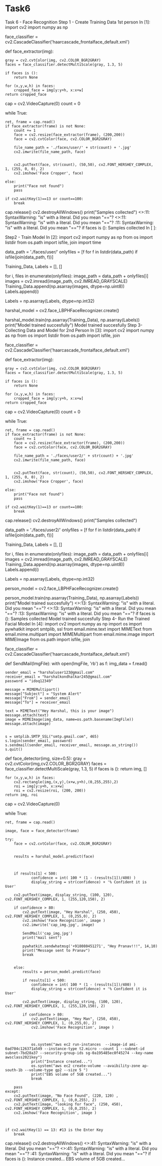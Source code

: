 # Task6
Task 6 - Face Recognition
Step 1 - Create Training Data
1st person
In [1]:
import cv2
import numpy as np 

face_classifier = cv2.CascadeClassifier('haarcascade_frontalface_default.xml')

def face_extractor(img):

    gray = cv2.cvtColor(img, cv2.COLOR_BGR2GRAY)
    faces = face_classifier.detectMultiScale(gray, 1.3, 5)

    if faces is ():
        return None 

    for (x,y,w,h) in faces:
        cropped_face = img[y:y+h, x:x+w]
    return cropped_face

cap = cv2.VideoCapture(0)
count = 0

while True:

    ret, frame = cap.read()
    if face_extractor(frame) is not None:
        count += 1
        face = cv2.resize(face_extractor(frame), (200,200))
        face = cv2.cvtColor(face, cv2.COLOR_BGR2GRAY)

        file_name_path = './faces/user/' + str(count) + '.jpg'
        cv2.imwrite(file_name_path, face)


        cv2.putText(face, str(count), (50,50), cv2.FONT_HERSHEY_COMPLEX, 1, (255, 0, 0), 2)
        cv2.imshow('Face Cropper', face)

    else:
        print("Face not found")
        pass

    if cv2.waitKey(1)==13 or count==100:
        break

cap.release()
cv2.destroyAllWindows()
print("Samples collected")
<>:11: SyntaxWarning: "is" with a literal. Did you mean "=="?
<>:11: SyntaxWarning: "is" with a literal. Did you mean "=="?
<ipython-input-1-71088aa84e60>:11: SyntaxWarning: "is" with a literal. Did you mean "=="?
  if faces is ():
Samples collected
In [ ]:

Step2 - Train Model
In [2]:
import cv2
import numpy as np
from os import listdir
from os.path import isfile, join
import time

data_path = './faces/user/'
onlyfiles = [f for f in listdir(data_path) if isfile(join(data_path, f))]

Training_Data, Labels = [], []

for i, files in enumerate(onlyfiles):
    image_path = data_path + onlyfiles[i]
    images = cv2.imread(image_path, cv2.IMREAD_GRAYSCALE)
    Training_Data.append(np.asarray(images, dtype=np.uint8))
    Labels.append(i)

Labels = np.asarray(Labels, dtype=np.int32)

harshal_model  = cv2.face_LBPHFaceRecognizer.create()

harshal_model.train(np.asarray(Training_Data), np.asarray(Labels))
print("Model trained succesfully")
Model trained succesfully
Step 3- Collecting Data and Model for 2nd Person
In [3]:
import cv2
import numpy as np 
from os import listdir
from os.path import isfile, join

face_classifier = cv2.CascadeClassifier('haarcascade_frontalface_default.xml')

def face_extractor(img):

    gray = cv2.cvtColor(img, cv2.COLOR_BGR2GRAY)
    faces = face_classifier.detectMultiScale(gray, 1.3, 5)

    if faces is ():
        return None 

    for (x,y,w,h) in faces:
        cropped_face = img[y:y+h, x:x+w]
    return cropped_face

cap = cv2.VideoCapture(0)
count = 0

while True:

    ret, frame = cap.read()
    if face_extractor(frame) is not None:
        count += 1
        face = cv2.resize(face_extractor(frame), (200,200))
        face = cv2.cvtColor(face, cv2.COLOR_BGR2GRAY)

        file_name_path = './faces/user2/' + str(count) + '.jpg'
        cv2.imwrite(file_name_path, face)


        cv2.putText(face, str(count), (50,50), cv2.FONT_HERSHEY_COMPLEX, 1, (255, 0, 0), 2)
        cv2.imshow('Face Cropper', face)

    else:
        print("Face not found")
        pass

    if cv2.waitKey(1)==13 or count==100:
        break

cap.release()
cv2.destroyAllWindows()
print("Samples collected")








data_path = './faces/user2/'
onlyfiles = [f for f in listdir(data_path) if isfile(join(data_path, f))]

Training_Data, Labels = [], []

for i, files in enumerate(onlyfiles):
    image_path = data_path + onlyfiles[i]
    images = cv2.imread(image_path, cv2.IMREAD_GRAYSCALE)
    Training_Data.append(np.asarray(images, dtype=np.uint8))
    Labels.append(i)

Labels = np.asarray(Labels, dtype=np.int32)

person_model  = cv2.face_LBPHFaceRecognizer.create()

person_model.train(np.asarray(Training_Data), np.asarray(Labels))
print("Model trained succesfully")
<>:13: SyntaxWarning: "is" with a literal. Did you mean "=="?
<>:13: SyntaxWarning: "is" with a literal. Did you mean "=="?
<ipython-input-3-560f64de6721>:13: SyntaxWarning: "is" with a literal. Did you mean "=="?
  if faces is ():
Samples collected
Model trained succesfully
Step 4- Run the Trained Facial Model
In [4]:
import cv2
import numpy as np
import os
import pywhatkit
import smtplib, ssl
from email.mime.text import MIMEText
from email.mime.multipart import MIMEMultipart
from email.mime.image import MIMEImage
from os.path import isfile, join

face_classifier = cv2.CascadeClassifier('haarcascade_frontalface_default.xml')

def SendMail(ImgFile):
    with open(ImgFile, 'rb') as f:
        img_data = f.read()


    sender_email = "harshaluser123@gmail.com"
    receiver_email = "harshalkondhalkar245@gmail.com"
    password = "idoq12349"

    message = MIMEMultipart()
    message["Subject"] = "System Alert"
    message["From"] = sender_email
    message["To"] = receiver_email

    text = MIMEText("Hey Harshal, this is your image")
    message.attach(text)
    image = MIMEImage(img_data, name=os.path.basename(ImgFile))
    message.attach(image)


    s = smtplib.SMTP_SSL("smtp.gmail.com", 465) 
    s.login(sender_email, password)
    s.sendmail(sender_email, receiver_email, message.as_string())
    s.quit()

def face_detector(img, size=0.5):
    gray = cv2.cvtColor(img,cv2.COLOR_BGR2GRAY)
    faces = face_classifier.detectMultiScale(gray, 1.3, 5)
    if faces is ():
        return img, []


    for (x,y,w,h) in faces:
        cv2.rectangle(img,(x,y),(x+w,y+h),(0,255,255),2)
        roi = img[y:y+h, x:x+w]
        roi = cv2.resize(roi, (200, 200))
    return img, roi

cap = cv2.VideoCapture(0)

while True:

    ret, frame = cap.read()

    image, face = face_detector(frame)

    try:
        face = cv2.cvtColor(face, cv2.COLOR_BGR2GRAY)


        results = harshal_model.predict(face)



        if results[1] < 500:
                confidence = int( 100 * (1 - (results[1])/400) )
                display_string = str(confidence) + '% Confident it is User'

        cv2.putText(image, display_string, (100, 120), cv2.FONT_HERSHEY_COMPLEX, 1, (255,120,150), 2)

        if confidence > 80:
            cv2.putText(image, "Hey Harshal", (250, 450), cv2.FONT_HERSHEY_COMPLEX, 1, (0,255,0), 2)
            cv2.imshow('Face Recognition', image )
            cv2.imwrite('cap_img.jpg', image)

            SendMail('cap_img.jpg')
            print("mail sent")

            pywhatkit.sendwhatmsg('+918080451271', "Hey Pranav!!!", 14,10)
            print("Message sent to Pranav")
            break


        else:
            results = person_model.predict(face)

            if results[1] < 500:
                confidence = int( 100 * (1 - (results[1])/400) )
                display_string = str(confidence) + '% Confident it is User'

            cv2.putText(image, display_string, (100, 120), cv2.FONT_HERSHEY_COMPLEX, 1, (255,120,150), 2)

            if confidence > 80:
                cv2.putText(image, "Hey Man", (250, 450), cv2.FONT_HERSHEY_COMPLEX, 1, (0,255,0), 2)
                cv2.imshow('Face Recognition', image )



                os.system("aws ec2 run-instances  --image-id ami-0ad704c126371a549 --instance-type t2.micro --count 1 --subnet-id subnet-7bd28a37 --security-group-ids sg-0a195485ec0f45274 --key-name awsclass2021key")
                print("Instance created...")
                os.system("aws ec2 create-volume --avaibility-zone ap-south-1b --volume-type gp2 --size 5 ")
                print("EBS volume of 5GB created...")
                break

        pass
    except:
        cv2.putText(image, "No Face Found", (220, 120) , cv2.FONT_HERSHEY_COMPLEX, 1, (0,0,255), 2)
        cv2.putText(image, "looking for face", (250, 450), cv2.FONT_HERSHEY_COMPLEX, 1, (0,0,255), 2)
        cv2.imshow('Face Recognition', image )



    if cv2.waitKey(1) == 13: #13 is the Enter Key
        break

cap.release()
cv2.destroyAllWindows()
<>:41: SyntaxWarning: "is" with a literal. Did you mean "=="?
<>:41: SyntaxWarning: "is" with a literal. Did you mean "=="?
<ipython-input-4-975d01304eb5>:41: SyntaxWarning: "is" with a literal. Did you mean "=="?
  if faces is ():
Instance created...
EBS volume of 5GB created...
